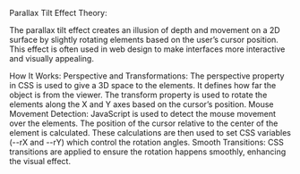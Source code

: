 Parallax Tilt Effect Theory:

The parallax tilt effect creates an illusion of depth and movement on a 2D surface by slightly rotating elements based on the user’s cursor position. This effect is often used in web design to make interfaces more interactive and visually appealing.

How It Works:
Perspective and Transformations:
The perspective property in CSS is used to give a 3D space to the elements. It defines how far the object is from the viewer.
The transform property is used to rotate the elements along the X and Y axes based on the cursor’s position.
Mouse Movement Detection:
JavaScript is used to detect the mouse movement over the elements. The position of the cursor relative to the center of the element is calculated.
These calculations are then used to set CSS variables (--rX and --rY) which control the rotation angles.
Smooth Transitions:
CSS transitions are applied to ensure the rotation happens smoothly, enhancing the visual effect.
